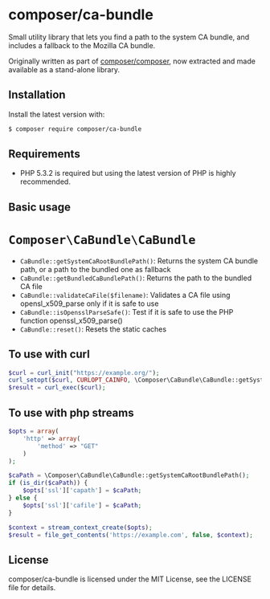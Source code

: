 composer/ca-bundle
==================

Small utility library that lets you find a path to the system CA bundle,
and includes a fallback to the Mozilla CA bundle.

Originally written as part of [composer/composer](https://github.com/composer/composer),
now extracted and made available as a stand-alone library.


Installation
------------

Install the latest version with:

```bash
$ composer require composer/ca-bundle
```


Requirements
------------

* PHP 5.3.2 is required but using the latest version of PHP is highly recommended.


Basic usage
-----------

# `Composer\CaBundle\CaBundle`

- `CaBundle::getSystemCaRootBundlePath()`: Returns the system CA bundle path, or a path to the bundled one as fallback
- `CaBundle::getBundledCaBundlePath()`: Returns the path to the bundled CA file
- `CaBundle::validateCaFile($filename)`: Validates a CA file using opensl_x509_parse only if it is safe to use
- `CaBundle::isOpensslParseSafe()`: Test if it is safe to use the PHP function openssl_x509_parse()
- `CaBundle::reset()`: Resets the static caches


## To use with curl

```php
$curl = curl_init("https://example.org/");
curl_setopt($curl, CURLOPT_CAINFO, \Composer\CaBundle\CaBundle::getSystemCaRootBundlePath());
$result = curl_exec($curl);
```

## To use with php streams

```php
$opts = array(
    'http' => array(
        'method' => "GET"
    )
);

$caPath = \Composer\CaBundle\CaBundle::getSystemCaRootBundlePath();
if (is_dir($caPath)) {
    $opts['ssl']['capath'] = $caPath;
} else {
    $opts['ssl']['cafile'] = $caPath;
}

$context = stream_context_create($opts);
$result = file_get_contents('https://example.com', false, $context);
```

License
-------

composer/ca-bundle is licensed under the MIT License, see the LICENSE file for details.
